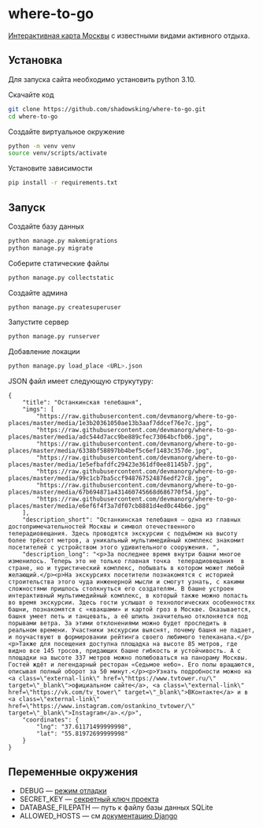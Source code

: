 # where-to-go

[Интерактивная карта Москвы](https://gowheretogo.pythonanywhere.com/) с известными видами активного отдыха.


## Установка

Для запуска сайта необходимо установить python 3.10.

Скачайте код
```bash
git clone https://github.com/shadowsking/where-to-go.git
cd where-to-go
```

Создайте виртуальное окружение
```bash
python -m venv venv
source venv/scripts/activate
```

Установите зависимости
```bash
pip install -r requirements.txt
```

## Запуск
Создайте базу данных
```bash
python manage.py makemigrations
python manage.py migrate
```

Соберите статические файлы
```bash
python manage.py collectstatic
```

Создайте админа
```bash
python manage.py createsuperuser
```

Запустите сервер
```bash
python manage.py runserver
```

Добавление локации
```bash
python manage.py load_place <URL>.json
```

JSON файл имеет следующую струкутуру:
```
{
    "title": "Останкинская телебашня",
    "imgs": [
        "https://raw.githubusercontent.com/devmanorg/where-to-go-places/master/media/1e3b20361050ae13b3aaf7ddcef76e7c.jpg",
        "https://raw.githubusercontent.com/devmanorg/where-to-go-places/master/media/adc544d7acc9be889cfec73064bcfb06.jpg",
        "https://raw.githubusercontent.com/devmanorg/where-to-go-places/master/media/6338bf58897bb4bef5c6ef1483c357de.jpg",
        "https://raw.githubusercontent.com/devmanorg/where-to-go-places/master/media/1e5efbafdfc29423e361df0ee81145b7.jpg",
        "https://raw.githubusercontent.com/devmanorg/where-to-go-places/master/media/99c1cb7ba5ccf948767524876edf27c8.jpg",
        "https://raw.githubusercontent.com/devmanorg/where-to-go-places/master/media/67b694871a431460745668d686770f54.jpg",
        "https://raw.githubusercontent.com/devmanorg/where-to-go-places/master/media/e6ef6f4f3a7df07cb8881d4ed0c44b6e.jpg"
    ],
    "description_short": "Останкинская телебашня — одна из главных достопримечательностей Москвы и символ отечественного  телерадиовещания. Здесь проводятся экскурсии с подъёмом на высоту более трёхсот метров, а уникальный мультимедийный комплекс знакомит посетителей с устройством этого удивительного сооружения. ",
    "description_long": "<p>За последнее время внутри башни многое изменилось. Теперь это не только главная точка  телерадиовещания  в стране, но и туристический комплекс, побывать в котором может любой желающий.</p><p>На экскурсиях посетители познакомятся с историей строительства этого чуда инженерной мысли и смогут узнать, с какими сложностями пришлось столкнуться его создателям. В башне устроен интерактивный мультимедийный комплекс, в который также можно попасть во время экскурсии. Здесь гости услышат о технологических особенностях башни, познакомятся с «квакшами» и картой гроз в Москве. Оказывается, башня умеет петь и танцевать, а её шпиль значительно отклоняется под порывами ветра. За этими отклонениями можно будет проследить в реальном времени. Участники экскурсии выяснят, почему башня не падает, и поучаствуют в формировании рейтинга своего любимого телеканала.</p><p>Также для посещения доступна площадка на высоте 85 метров, где видно все 145 тросов, придающих башне гибкость и устойчивость. А с площадки на высоте 337 метров можно полюбоваться на панораму Москвы. Гостей ждёт и легендарный ресторан «Седьмое небо». Его полы вращаются, описывая полный оборот за 50 минут.</p><p>Узнать подробности можно на <a class=\"external-link\" href=\"https://www.tvtower.ru/\" target=\"_blank\">официальном сайте</a>, <a class=\"external-link\" href=\"https://vk.com/tv_tower\" target=\"_blank\">ВКонтакте</a> и в <a class=\"external-link\" href=\"https://www.instagram.com/ostankino_tvtower/\" target=\"_blank\">Instagram</a>.</p>",
    "coordinates": {
        "lng": "37.61171499999998",
        "lat": "55.81972699999998"
    }
}
```


## Переменные окружения
- DEBUG — [режим отладки](https://docs.djangoproject.com/en/3.1/ref/settings/#debug)
- SECRET_KEY — [секретный ключ проекта ](https://docs.djangoproject.com/en/3.1/ref/settings/#secret-key)
- DATABASE_FILEPATH — путь к файлу базы данных SQLite
- ALLOWED_HOSTS — см [документацию Django](https://docs.djangoproject.com/en/3.1/ref/settings/#allowed-hosts)
